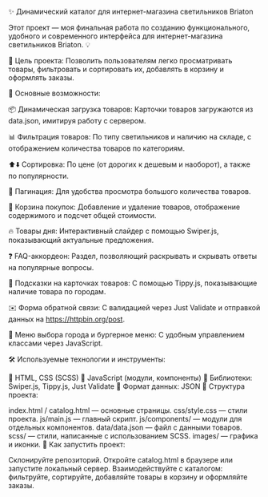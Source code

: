 ✨ Динамический каталог для интернет-магазина светильников Briaton 

Этот проект — моя финальная работа по созданию функционального, удобного и современного интерфейса для интернет-магазина светильников Briaton. 💡

🚀 Цель проекта: Позволить пользователям легко просматривать товары, фильтровать и сортировать их, добавлять в корзину и оформлять заказы.

🌟 Основные возможности:

📦 Динамическая загрузка товаров: Карточки товаров загружаются из data.json, имитируя работу с сервером.

📊 Фильтрация товаров: По типу светильников и наличию на складе, с отображением количества товаров по категориям.

⬆️⬇️ Сортировка: По цене (от дорогих к дешевым и наоборот), а также по популярности.

📄 Пагинация: Для удобства просмотра большого количества товаров.

🛒 Корзина покупок: Добавление и удаление товаров, отображение содержимого и подсчет общей стоимости.

🔥 Товары дня: Интерактивный слайдер с помощью Swiper.js, показывающий актуальные предложения.

❓ FAQ-аккордеон: Раздел, позволяющий раскрывать и скрывать ответы на популярные вопросы.

📍 Подсказки на карточках товаров: С помощью Tippy.js, показывающие наличие товара по городам.

✉️ Форма обратной связи: С валидацией через Just Validate и отправкой данных на https://httpbin.org/post.

🍔 Меню выбора города и бургерное меню: С удобным управлением классами через JavaScript.


🛠️ Используемые технологии и инструменты:

🎨 HTML, CSS (SCSS)
🚀 JavaScript (модули, компоненты)
🔗 Библиотеки: Swiper.js, Tippy.js, Just Validate
📄 Формат данных: JSON
📁 Структура проекта:

index.html / catalog.html — основные страницы.
css/style.css — стили проекта.
js/main.js — главный скрипт.
js/components/ — модули для отдельных компонентов.
data/data.json — файл с данными товаров.
scss/ — стили, написанные с использованием SCSS.
images/ — графика и иконки.
🚀 Как запустить проект:

Склонируйте репозиторий.
Откройте catalog.html в браузере или запустите локальный сервер.
Взаимодействуйте с каталогом: фильтруйте, сортируйте, добавляйте товары в корзину и оформляйте заказы.
